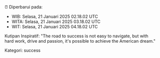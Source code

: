⏰ Diperbarui pada:
- WIB: Selasa, 21 Januari 2025 02.18.02 UTC
- WITA: Selasa, 21 Januari 2025 03.18.02 UTC
- WIT: Selasa, 21 Januari 2025 04.18.02 UTC

Kutipan Inspiratif:
"The road to success is not easy to navigate, but with hard work, drive and passion, it's possible to achieve the American dream."


Kategori: success

